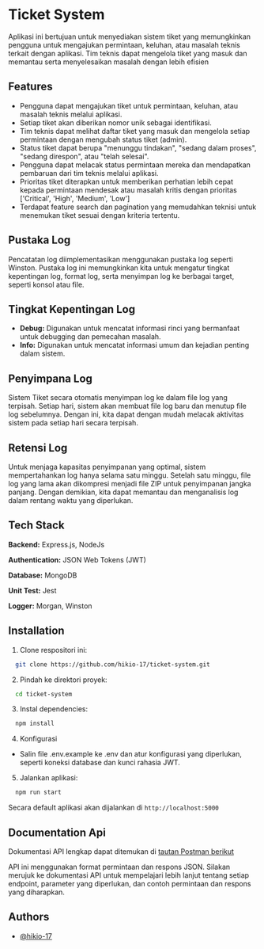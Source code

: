
# Ticket System

 Aplikasi ini bertujuan untuk menyediakan sistem tiket yang memungkinkan pengguna untuk mengajukan permintaan, keluhan, atau masalah teknis terkait dengan aplikasi. Tim teknis dapat mengelola tiket yang masuk dan memantau serta menyelesaikan masalah dengan lebih efisien

## Features

- Pengguna dapat mengajukan tiket untuk permintaan, keluhan, atau masalah teknis melalui aplikasi.
- Setiap tiket akan diberikan nomor unik sebagai identifikasi.
- Tim teknis dapat melihat daftar tiket yang masuk dan mengelola setiap permintaan dengan mengubah status tiket (admin).
- Status tiket dapat berupa "menunggu tindakan", "sedang dalam proses", "sedang direspon", atau "telah selesai".
- Pengguna dapat melacak status permintaan mereka dan mendapatkan pembaruan dari tim teknis melalui aplikasi.
- Prioritas tiket diterapkan untuk memberikan perhatian lebih cepat kepada permintaan mendesak atau masalah kritis dengan prioritas ['Critical', 'High', 'Medium', 'Low']
- Terdapat feature search dan pagination yang memudahkan teknisi untuk menemukan tiket sesuai dengan kriteria tertentu.

## Pustaka Log

Pencatatan log diimplementasikan menggunakan pustaka log seperti Winston. Pustaka log ini memungkinkan kita untuk mengatur tingkat kepentingan log, format log, serta menyimpan log ke berbagai target, seperti konsol atau file.


## Tingkat Kepentingan Log

- **Debug:** Digunakan untuk mencatat informasi rinci yang bermanfaat untuk debugging dan pemecahan masalah.
- **Info:** Digunakan untuk mencatat informasi umum dan kejadian penting dalam sistem.


## Penyimpana Log

Sistem Tiket secara otomatis menyimpan log ke dalam file log yang terpisah. Setiap hari, sistem akan membuat file log baru dan menutup file log sebelumnya. Dengan ini, kita dapat dengan mudah melacak aktivitas sistem pada setiap hari secara terpisah.


## Retensi Log

Untuk menjaga kapasitas penyimpanan yang optimal, sistem mempertahankan log hanya selama satu minggu. Setelah satu minggu, file log yang lama akan dikompresi menjadi file ZIP untuk penyimpanan jangka panjang. Dengan demikian, kita dapat memantau dan menganalisis log dalam rentang waktu yang diperlukan.


## Tech Stack

**Backend:** Express.js, NodeJs

**Authentication:** JSON Web Tokens (JWT)

**Database:** MongoDB

**Unit Test:** Jest

**Logger:** Morgan, Winston



## Installation

1. Clone respositori ini:

```bash
  git clone https://github.com/hikio-17/ticket-system.git
```
2. Pindah ke direktori proyek:

```bash
  cd ticket-system
```
3. Instal dependencies:

```bash
  npm install
```
4. Konfigurasi
- Salin file .env.example ke .env dan atur konfigurasi yang diperlukan, seperti koneksi database dan kunci rahasia JWT.

5. Jalankan aplikasi:

```bash
  npm run start
```

Secara default aplikasi akan dijalankan di `http://localhost:5000`
## Documentation Api

Dokumentasi API lengkap dapat ditemukan di [tautan Postman berikut](https://documenter.getpostman.com/view/20149138/2s93sW9b3i)

API ini menggunakan format permintaan dan respons JSON. Silakan merujuk ke dokumentasi API untuk mempelajari lebih lanjut tentang setiap endpoint, parameter yang diperlukan, dan contoh permintaan dan respons yang diharapkan.


## Authors

- [@hikio-17](https://hikio-17.github.io/)


